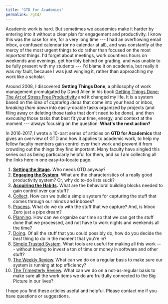 ```yaml
---
title: "GTD for Academics"
permalink: /gtd/
---
```


Academic work is hard. But sometimes we academics make it harder by entering into it without a clear plan for engagement and productivity. I know this was the case for me, for a very long time --- I had an overflowing email inbox, a confused calendar (or no calendar at all), and was constantly at the mercy of the most urgent things to do rather than focused on the most _important_ things. I'd forget about meetings, work countless hours on weekends and evenings, get horribly behind on grading, and was unable to be fully present with my students --- I'd blame it on academia, but really it was _my_ fault, because I was just winging it, rather than approaching my work like a scholar. 

Around 2008, I discovered **Getting Things Done**, a philosophy of work management promulgated by David Allen in his book [Getting Things Done: The Art of Stress Free Productivity](http://a.co/4plWLsl) and it changed my life. It is a system based on the idea of *capturing ideas* that come into your head or inbox, *breaking them down* into easily-doable tasks organized by projects (and filing away or deleting those tasks that don't need to be done), and then *executing* those tasks that best fit your time, energy, and context at the moment --- always focusing on the question: **What's the next action?** 

In 2016-2017, I wrote a 10-part series of articles on **GTD for Academics** that gives an overview of GTD and how it applies to academic work, to help my fellow faculty members gain control over their work and prevent it from crowding out the things they find important. Many faculty have singled this series out as being particularly helpful for them, and so I am collecting all the links here in one easy-to-locate page. 

1. __[Setting the Stage](http://rtalbert.org/blog/2016/gtd-for-academics-setting-stage).__ Who needs GTD anyway? 
2. __[Engaging the System](http://rtalbert.org/blog/2016/gtd-for-academics-engaging-system).__ What are the characteristics of a really good productivity system? Or, why do to-do lists suck? 
3. __[Acquiring the Habits](http://rtalbert.org/gtd-for-academics-acquiring-the-habits/).__ What are the behavioral building blocks needed to gain control over our stuff? 
4. [Collect](http://rtalbert.org/gtd-for-academics-acquiring-the-habits/). How can we build a simple system for capturing the stuff that comes through our minds and inboxes? 
5. [Process](http://rtalbert.org/gtd-for-academics-process/). What do we do with the stuff that we capture? And, is Inbox Zero just a pipe dream? 
6. [Planning](http://rtalbert.org/gtd-for-academics-plan/). How can we organize our time so that we can get the stuff done that we processed, and not have to work nights and weekends all the time? 
7. [Doing](http://rtalbert.org/gtd-for-academics-do/). Of all the stuff that you could possibly do, how do you decide the _best_ thing to do in the moment that you're in? 
8. [Simple Trusted System](http://rtalbert.org/gtd-for-academics-simple-trusted-system/). What tools are useful for making all this work --- without having to invest a ton of time or money in software and other stuff? 
9. [The Weekly Review](http://rtalbert.org/gtd-for-academics-weekly-review/). What can we do on a regular basis to make sure our system is running at top efficiency? 
10. [The Trimesterly Review](http://rtalbert.org/trimesterly-review/). What can we do on a not-as-regular basis to make sure all the work items we do are fruitfully connected to the Big Picture in our lives? 

I hope you find these articles useful and helpful. Please contact me if you have questions or suggestions. 
